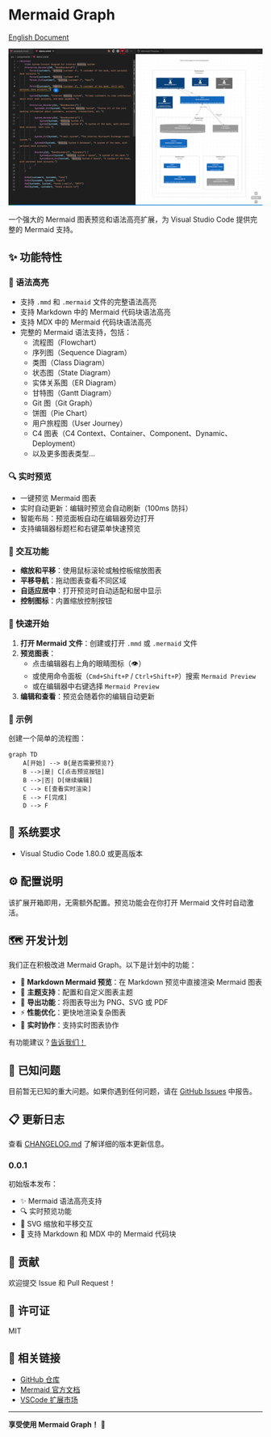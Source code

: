 # Mermaid Graph

[English Document](https://github.com/JsonLee12138/mermaid-graph/blob/main/README.md)

[![preview image](./preview.png)](https://github.com/JsonLee12138/mermaid-graph/blob/main/preview.png)

一个强大的 Mermaid 图表预览和语法高亮扩展，为 Visual Studio Code 提供完整的 Mermaid 支持。

## ✨ 功能特性

### 🎨 语法高亮

- 支持 `.mmd` 和 `.mermaid` 文件的完整语法高亮
- 支持 Markdown 中的 Mermaid 代码块语法高亮
- 支持 MDX 中的 Mermaid 代码块语法高亮
- 完整的 Mermaid 语法支持，包括：
  - 流程图（Flowchart）
  - 序列图（Sequence Diagram）
  - 类图（Class Diagram）
  - 状态图（State Diagram）
  - 实体关系图（ER Diagram）
  - 甘特图（Gantt Diagram）
  - Git 图（Git Graph）
  - 饼图（Pie Chart）
  - 用户旅程图（User Journey）
  - C4 图表（C4 Context、Container、Component、Dynamic、Deployment）
  - 以及更多图表类型...

### 🔍 实时预览

- 一键预览 Mermaid 图表
- 实时自动更新：编辑时预览会自动刷新（100ms 防抖）
- 智能布局：预览面板自动在编辑器旁边打开
- 支持编辑器标题栏和右键菜单快速预览

### 🎯 交互功能

- **缩放和平移**：使用鼠标滚轮或触控板缩放图表
- **平移导航**：拖动图表查看不同区域
- **自适应居中**：打开预览时自动适配和居中显示
- **控制图标**：内置缩放控制按钮

### 🚀 快速开始

1. **打开 Mermaid 文件**：创建或打开 `.mmd` 或 `.mermaid` 文件
2. **预览图表**：
   - 点击编辑器右上角的眼睛图标（👁️）
   - 或使用命令面板（`Cmd+Shift+P` / `Ctrl+Shift+P`）搜索 `Mermaid Preview`
   - 或在编辑器中右键选择 `Mermaid Preview`
3. **编辑和查看**：预览会随着你的编辑自动更新

### 📝 示例

创建一个简单的流程图：

```mermaid
graph TD
    A[开始] --> B{是否需要预览?}
    B -->|是| C[点击预览按钮]
    B -->|否| D[继续编辑]
    C --> E[查看实时渲染]
    E --> F[完成]
    D --> F
```

## 🔧 系统要求

- Visual Studio Code 1.80.0 或更高版本

## ⚙️ 配置说明

该扩展开箱即用，无需额外配置。预览功能会在你打开 Mermaid 文件时自动激活。

## 🗺️ 开发计划

我们正在积极改进 Mermaid Graph。以下是计划中的功能：

- 🚀 **Markdown Mermaid 预览**：在 Markdown 预览中直接渲染 Mermaid 图表
- 🎨 **主题支持**：配置和自定义图表主题
- 💾 **导出功能**：将图表导出为 PNG、SVG 或 PDF
- ⚡ **性能优化**：更快地渲染复杂图表
- 🔄 **实时协作**：支持实时图表协作

有功能建议？[告诉我们！](https://github.com/JsonLee12138/mermaid-graph/issues)

## 🐛 已知问题

目前暂无已知的重大问题。如果你遇到任何问题，请在 [GitHub Issues](https://github.com/JsonLee12138/mermaid-graph/issues) 中报告。

## 📋 更新日志

查看 [CHANGELOG.md](CHANGELOG.md) 了解详细的版本更新信息。

### 0.0.1

初始版本发布：
- ✨ Mermaid 语法高亮支持
- 🔍 实时预览功能
- 🎯 SVG 缩放和平移交互
- 📝 支持 Markdown 和 MDX 中的 Mermaid 代码块

## 🤝 贡献

欢迎提交 Issue 和 Pull Request！

## 📄 许可证

MIT

## 🔗 相关链接

- [GitHub 仓库](https://github.com/JsonLee12138/mermaid-graph)
- [Mermaid 官方文档](https://mermaid.js.org/)
- [VSCode 扩展市场](https://marketplace.visualstudio.com/)

---

**享受使用 Mermaid Graph！** 🎉
